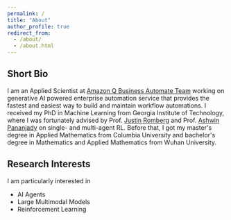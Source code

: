 ```yaml
---
permalink: /
title: "About"
author_profile: true
redirect_from: 
  - /about/
  - /about.html
---
```


## Short Bio

I am an Applied Scientist at [Amazon Q Business Automate Team](https://aws.amazon.com/q/business/) working on generative AI powered enterprise automation service that provides the fastest and easiest way to build and maintain workflow automations. I received my PhD in Machine Learning from Georgia Institute of Technology, where I was fortunately advised by Prof. [Justin Romberg](https://ece.gatech.edu/directory/justin-romberg) and Prof. [Ashwin Pananjady](https://sites.gatech.edu/ashwin-pananjady/) on single- and multi-agent RL. Before that, I got my master's degree in Applied Mathematics from Columbia University and bachelor's degree in Mathematics and Applied Mathematics from Wuhan University.


## Research Interests

I am particularly interested in

- AI Agents
- Large Multimodal Models
- Reinforcement Learning
